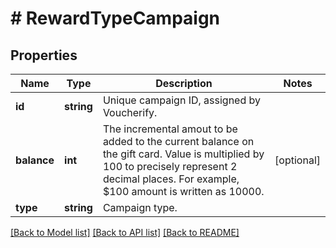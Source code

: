# # RewardTypeCampaign

## Properties

Name | Type | Description | Notes
------------ | ------------- | ------------- | -------------
**id** | **string** | Unique campaign ID, assigned by Voucherify. |
**balance** | **int** | The incremental amout to be added to the current balance on the gift card. Value is multiplied by 100 to precisely represent 2 decimal places. For example, $100 amount is written as 10000. | [optional]
**type** | **string** | Campaign type. |

[[Back to Model list]](../../README.md#models) [[Back to API list]](../../README.md#endpoints) [[Back to README]](../../README.md)
